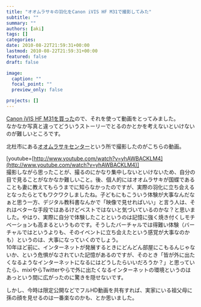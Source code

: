 ```yaml
---
title: "オオムラサキの羽化をCanon iVIS HF M31で撮影してみた"
subtitle: ""
summary: ""
authors: [aki]
tags: []
categories: 
date: 2010-08-22T21:59:31+00:00
lastmod: 2010-08-22T21:59:31+00:00
featured: false
draft: false

image:
  caption: ""
  focal_point: ""
  preview_only: false

projects: []
---
```

[Canon iVIS HF M31を買った](http://chezou.wordpress.com/2010/06/26/canon-ivis-hf-m31%E3%81%8C%E3%82%84%E3%81%A3%E3%81%A6%E3%81%8D%E3%81%9F%E3%80%82%E3%83%95%E3%83%ABhd%E6%A5%BD%E3%81%97%E3%81%84/)ので、それを使って動画をとってみました。  
なかなか写真と違ってどういうストーリーでとるのかとかを考えないといけないのが難しいところです。

北杜市にある[オオムラサキセンター](http://www.city.hokuto.yamanashi.jp/~oomurasaki/)という所で撮影したのがこちらの動画。

[youtube=[http://www.youtube.com/watch?v=yhAWBACKLM4](http://www.youtube.com/watch?v=yhAWBACKLM4)]  
撮影しながら思ったことが、撮るのにかなり集中しないといけないため、自分の目で見ることがなかなか難しいこと。後、個人的にはオオムラサキが国蝶であることも妻に教えてもらうまでに知らなかったのですが、実際の羽化に立ち会えるとなったらとてもワクワクしましたね。子どもにもこういう体験が大事なんだなぁと思う一方、デジタル教科書なんかで「映像で見せればいい」と言う人は、それはベターな手段ではあるけどベストではないと気づいているのかな？と思いました。やはり、実際に自分で体験したことというのは記憶に強く焼き付くしモチベーションも高まるというものです。そうしたバーチャルでは得難い体験（バーチャルではというよりも、そのイベントに立ち会えたという感覚が大事なのかも）というのは、大事になっていくのでしょう。  
10年ほど前に、インターネットが発展するときにどんどん部屋にこもるんじゃないか、という危惧がなされていた記憶があるのですが、そのとき「皆が外に出たくなるようなインターネットになるにはどうしたらいいだろうか？」と思っていたら、mixiやらTwitterやらで外に出たくなるインターネットの環境というのはあっという間に広がったのに驚きを隠せないです。

しかし、今時は限定公開などでフルHD動画を共有すれば、実家にいる祖父母に孫の顔を見せるのは一番楽なのかも、とか思いました。


